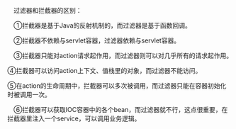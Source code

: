 　过滤器和拦截器的区别：

　①拦截器是基于Java的反射机制的，而过滤器是基于函数回调。

　②拦截器不依赖与servlet容器，过滤器依赖与servlet容器。

　③拦截器只能对action请求起作用，而过滤器则可以对几乎所有的请求起作用。　　

​	④拦截器可以访问action上下文、值栈里的对象，而过滤器不能访问。　　

​	⑤在action的生命周期中，拦截器可以多次被调用，而过滤器只能在容器初始化时被调用一次。

　⑥拦截器可以获取IOC容器中的各个bean，而过滤器就不行，这点很重要，在拦截器里注入一个service，可以调用业务逻辑。


